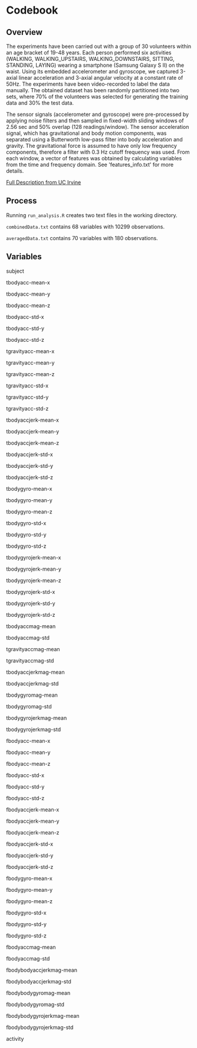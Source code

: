 Codebook
========================

Overview
-------------------------
The experiments have been carried out with a group of 30 volunteers within an age bracket of 19-48 years. Each person performed six activities (WALKING, WALKING_UPSTAIRS, WALKING_DOWNSTAIRS, SITTING, STANDING, LAYING) wearing a smartphone (Samsung Galaxy S II) on the waist. Using its embedded accelerometer and gyroscope, we captured 3-axial linear acceleration and 3-axial angular velocity at a constant rate of 50Hz. The experiments have been video-recorded to label the data manually. The obtained dataset has been randomly partitioned into two sets, where 70% of the volunteers was selected for generating the training data and 30% the test data. 

The sensor signals (accelerometer and gyroscope) were pre-processed by applying noise filters and then sampled in fixed-width sliding windows of 2.56 sec and 50% overlap (128 readings/window). The sensor acceleration signal, which has gravitational and body motion components, was separated using a Butterworth low-pass filter into body acceleration and gravity. The gravitational force is assumed to have only low frequency components, therefore a filter with 0.3 Hz cutoff frequency was used. From each window, a vector of features was obtained by calculating variables from the time and frequency domain. See 'features_info.txt' for more details.

[Full Description from UC Irvine](http://archive.ics.uci.edu/ml/datasets/Human+Activity+Recognition+Using+Smartphones)

Process
-------------------------
Running `run_analysis.R` creates two text files in the working directory.

`combinedData.txt` contains 68 variables with 10299 observations.

`averagedData.txt` contains 70 variables with 180 observations.

Variables
-------------------------
subject 

tbodyacc-mean-x

tbodyacc-mean-y

tbodyacc-mean-z

tbodyacc-std-x

tbodyacc-std-y

tbodyacc-std-z

tgravityacc-mean-x

tgravityacc-mean-y

tgravityacc-mean-z

tgravityacc-std-x

tgravityacc-std-y

tgravityacc-std-z

tbodyaccjerk-mean-x

tbodyaccjerk-mean-y

tbodyaccjerk-mean-z

tbodyaccjerk-std-x

tbodyaccjerk-std-y

tbodyaccjerk-std-z

tbodygyro-mean-x

tbodygyro-mean-y

tbodygyro-mean-z

tbodygyro-std-x

tbodygyro-std-y

tbodygyro-std-z

tbodygyrojerk-mean-x

tbodygyrojerk-mean-y

tbodygyrojerk-mean-z

tbodygyrojerk-std-x

tbodygyrojerk-std-y

tbodygyrojerk-std-z

tbodyaccmag-mean

tbodyaccmag-std

tgravityaccmag-mean

tgravityaccmag-std

tbodyaccjerkmag-mean

tbodyaccjerkmag-std

tbodygyromag-mean

tbodygyromag-std

tbodygyrojerkmag-mean

tbodygyrojerkmag-std

fbodyacc-mean-x

fbodyacc-mean-y

fbodyacc-mean-z

fbodyacc-std-x

fbodyacc-std-y

fbodyacc-std-z

fbodyaccjerk-mean-x

fbodyaccjerk-mean-y

fbodyaccjerk-mean-z

fbodyaccjerk-std-x

fbodyaccjerk-std-y

fbodyaccjerk-std-z

fbodygyro-mean-x

fbodygyro-mean-y

fbodygyro-mean-z

fbodygyro-std-x

fbodygyro-std-y

fbodygyro-std-z

fbodyaccmag-mean

fbodyaccmag-std

fbodybodyaccjerkmag-mean

fbodybodyaccjerkmag-std

fbodybodygyromag-mean

fbodybodygyromag-std

fbodybodygyrojerkmag-mean

fbodybodygyrojerkmag-std

activity